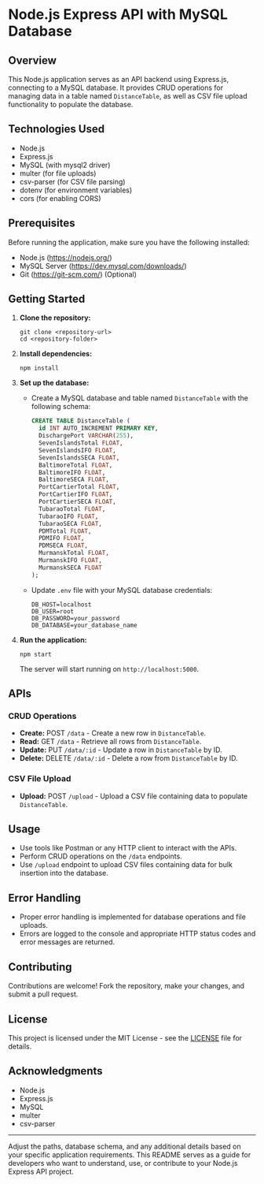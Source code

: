 

# Node.js Express API with MySQL Database

## Overview
This Node.js application serves as an API backend using Express.js, connecting to a MySQL database. It provides CRUD operations for managing data in a table named `DistanceTable`, as well as CSV file upload functionality to populate the database.

## Technologies Used
- Node.js
- Express.js
- MySQL (with mysql2 driver)
- multer (for file uploads)
- csv-parser (for CSV file parsing)
- dotenv (for environment variables)
- cors (for enabling CORS)

## Prerequisites
Before running the application, make sure you have the following installed:
- Node.js (https://nodejs.org/)
- MySQL Server (https://dev.mysql.com/downloads/)
- Git (https://git-scm.com/) (Optional)

## Getting Started
1. **Clone the repository:**
   ```
   git clone <repository-url>
   cd <repository-folder>
   ```

2. **Install dependencies:**
   ```
   npm install
   ```

3. **Set up the database:**
   - Create a MySQL database and table named `DistanceTable` with the following schema:
     ```sql
     CREATE TABLE DistanceTable (
       id INT AUTO_INCREMENT PRIMARY KEY,
       DischargePort VARCHAR(255),
       SevenIslandsTotal FLOAT,
       SevenIslandsIFO FLOAT,
       SevenIslandsSECA FLOAT,
       BaltimoreTotal FLOAT,
       BaltimoreIFO FLOAT,
       BaltimoreSECA FLOAT,
       PortCartierTotal FLOAT,
       PortCartierIFO FLOAT,
       PortCartierSECA FLOAT,
       TubaraoTotal FLOAT,
       TubaraoIFO FLOAT,
       TubaraoSECA FLOAT,
       PDMTotal FLOAT,
       PDMIFO FLOAT,
       PDMSECA FLOAT,
       MurmanskTotal FLOAT,
       MurmanskIFO FLOAT,
       MurmanskSECA FLOAT
     );
     ```
   - Update `.env` file with your MySQL database credentials:
     ```
     DB_HOST=localhost
     DB_USER=root
     DB_PASSWORD=your_password
     DB_DATABASE=your_database_name
     ```

4. **Run the application:**
   ```
   npm start
   ```
   The server will start running on `http://localhost:5000`.

## APIs
### CRUD Operations
- **Create:** POST `/data` - Create a new row in `DistanceTable`.
- **Read:** GET `/data` - Retrieve all rows from `DistanceTable`.
- **Update:** PUT `/data/:id` - Update a row in `DistanceTable` by ID.
- **Delete:** DELETE `/data/:id` - Delete a row from `DistanceTable` by ID.

### CSV File Upload
- **Upload:** POST `/upload` - Upload a CSV file containing data to populate `DistanceTable`.

## Usage
- Use tools like Postman or any HTTP client to interact with the APIs.
- Perform CRUD operations on the `/data` endpoints.
- Use `/upload` endpoint to upload CSV files containing data for bulk insertion into the database.

## Error Handling
- Proper error handling is implemented for database operations and file uploads.
- Errors are logged to the console and appropriate HTTP status codes and error messages are returned.

## Contributing
Contributions are welcome! Fork the repository, make your changes, and submit a pull request.

## License
This project is licensed under the MIT License - see the [LICENSE](LICENSE) file for details.

## Acknowledgments
- Node.js
- Express.js
- MySQL
- multer
- csv-parser

---

Adjust the paths, database schema, and any additional details based on your specific application requirements. This README serves as a guide for developers who want to understand, use, or contribute to your Node.js Express API project.
